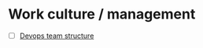 # Work culture / management

*[ ] [Devops team structure](https://blog.matthewskelton.net/2013/10/22/what-team-structure-is-right-for-devops-to-flourish/)
